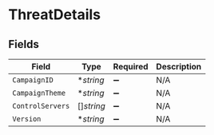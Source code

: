 # ThreatDetails


## Fields

| Field              | Type               | Required           | Description        |
| ------------------ | ------------------ | ------------------ | ------------------ |
| `CampaignID`       | **string*          | :heavy_minus_sign: | N/A                |
| `CampaignTheme`    | **string*          | :heavy_minus_sign: | N/A                |
| `ControlServers`   | []*string*         | :heavy_minus_sign: | N/A                |
| `Version`          | **string*          | :heavy_minus_sign: | N/A                |